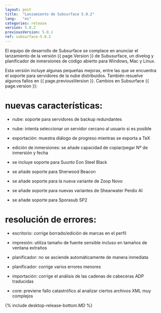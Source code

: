 ```yaml
---
layout: post
title:  "Lanzamiento de Subsurface 5.0.2"
lang:   "es"
categories: release
version: 5.0.2
previousVersion: 5.0.1
ref: subsurface-5.0.2
---
```


El equipo de desarrollo de Subsurface se complace en anunciar el lanzamiento de la versión {{ page.Version }} de Subusurface, un divelog y planificador de inmersiones de código abierto para Windows, Mac y Linux.

Esta versión incluye algunas pequeñas mejoras, entre las que se encuentra el soporte para servidores de la nube distribuidos. También resuelve algunos fallos en {{ page.previousVersion }}. Cambios en Subsurface {{ page.version }}:

# nuevas características:

- nube: soporte para servidores de backup redundantes

- nube: intenta seleccionar un servidor cercano al usuario si es posible

- exportación: muestra diálogo de progreso mientras se exporta a TeX

- edición de inmersiones: se añade capacidad de copiar/pegar Nº de inmersión y fecha

- se incluye soporte para Suunto Eon Steel Black

- se añade soporte para Sherwood Beacon

- se añade soporte para la nueva variante de Zoop Novo

- se añade soporte para nuevas variantes de Shearwater Perdix AI

- se añade soporte para Sporasub SP2

# resolución de errores:

- escritorio: corrige borrado/edición de marcas en el perfil

- impresión: utiliza tamaño de fuente sensible incluso en tamaños de ventana extraños

- planificador: no se asciende automáticamente de manera inmediata

- planificador: corrige varios errores menores

- importación: corrige el análisis de las cadenas de cabeceras ADP traducidas

- core: previene fallo catastrófico al analizar ciertos archivos XML muy complejos

{% include desktop-release-bottom.MD %}
